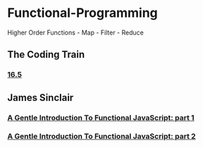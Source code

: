 # Functional-Programming
Higher Order Functions - Map - Filter - Reduce

## The Coding Train 
### [16.5](https://www.youtube.com/watch?v=H4awPsyugS0&list=PLRqwX-V7Uu6YgpA3Oht-7B4NBQwFVe3pr&index=5)

## James Sinclair
### [A Gentle Introduction To Functional JavaScript: part 1](https://jrsinclair.com/articles/2016/gentle-introduction-to-functional-javascript-intro/)
### [A Gentle Introduction To Functional JavaScript: part 2](https://jrsinclair.com/articles/2016/gentle-introduction-to-functional-javascript-arrays/)
